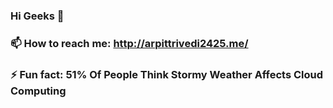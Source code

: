 ### Hi Geeks 👋
### 📫 How to reach me: http://arpittrivedi2425.me/
### ⚡ Fun fact: 51% Of People Think Stormy Weather Affects Cloud Computing

<!--
**arpit2425/arpit2425** is a ✨ _special_ ✨ repository because its `README.md` (this file) appears on your GitHub profile.

Here are some ideas to get you started:

- 🔭 I’m currently working on ...
- 🌱 I’m currently learning ...
- 👯 I’m looking to collaborate on ...
- 🤔 I’m looking for help with ...
- 💬 Ask me about ...
- 📫 How to reach me: ...
- 😄 Pronouns: ...
- ⚡ Fun fact: ...
-->
